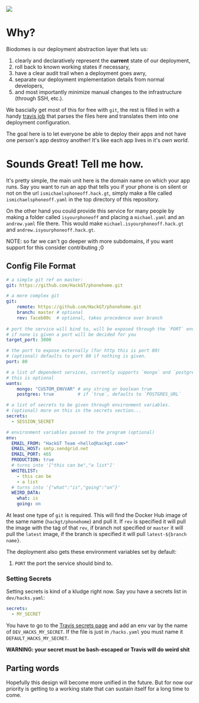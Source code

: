 ![](https://i.ytimg.com/vi/MmgKOjBfuBQ/maxresdefault.jpg)

# Why?

Biodomes is our deployment abstraction layer that lets us:

1. clearly and declaratively represent the **current** state of our deployment,
2. roll back to known working states if necessary,
3. have a clear audit trail when a deployment goes awry,
4. separate our deployment implementation details from normal developers,
5. and most importantly minimize manual changes to the infrastructure (through SSH, etc.).

We bascially get most of this for free with `git`, the rest is filled in with a handy
[travis job](https://travis-ci.org/HackGT/biodomes) that parses the files here and
translates them into one deployment configuration.

The goal here is to let everyone be able to deploy their apps and not have one person's
app destroy another! It's like each app lives in it's _own world_.

# Sounds Great! Tell me how.

It's pretty simple, the main unit here is the domain name on which your app runs.
Say you want to run an app that tells you if your phone is on silent or not on the
url `ismichaelsphoneoff.hack.gt`, simply make a file called `ismichaelsphoneoff.yaml`
in the top directory of this repository.

On the other hand you could provide this service for many people by making a folder called
`isyourphoneoff` and placing a `michael.yaml` and an `andrew.yaml` file there. This would make
`michael.isyourphoneoff.hack.gt` and `andrew.isyourphoneoff.hack.gt`.

NOTE: so far we can't go deeper with more subdomains, if you want support for this consider
contributing ;0

## Config File Format

```yaml
# a simple git ref on master:
git: https://github.com/HackGT/phonehome.git

# a more complex git
git:
    remote: https://github.com/HackGT/phonehome.git
    branch: master # optional
    rev: faceb00c  # optional, takes precedence over branch
    
# port the service will bind to, will be exposed through the `PORT` env var
# if none is given a port will be decided for you
target_port: 3000

# the port to expose externally (for http this is port 80)
# (optional) defaults to port 80 if nothing is given.
port: 80

# a list of dependent services, currently supports `mongo` and `postgres`
# this is optional
wants:
    mongo: "CUSTOM_ENVVAR" # any string or boolean true
    postgres: true         # if `true`, defaults to `POSTGRES_URL`

# a list of secrets to be given through environment variables.
# (optional) more on this in the secrets section...
secrets:
  - SESSION_SECRET

# environment variables passed to the program (optional)
env:
  EMAIL_FROM: "HackGT Team <hello@hackgt.com>"
  EMAIL_HOST: smtp.sendgrid.net
  EMAIL_PORT: 465
  PRODUCTION: true
  # turns into '["this can be","a list"]'
  WHITELIST:
    - this can be
    - a list
  # turns into '{"what":"is","going":"on"}'
  WEIRD_DATA:
    what: is
    going: on
```

At least one type of `git` is required. This will find the Docker Hub
image of the same name (`hackgt/phonehome`) and pull it.
If `rev` is specified it will pull the image with the tag of that `rev`,
if branch not specified or `master` it will pull the `latest` image,
if the branch is specified it will pull `latest-${branch name}`.

The deployment also gets these environment variables set by default:

1. `PORT` the port the service should bind to.

### Setting Secrets

Setting secrets is kind of a kludge right now. Say you have a secrets list in `dev/hacks.yaml`:
```yaml
secrets:
  - MY_SECRET
```

You have to go to the [Travis secrets page](https://travis-ci.org/HackGT/biodomes/settings)
and add an env var by the name of `DEV_HACKS_MY_SECRET`.
If the file is just in `/hacks.yaml` you must name it `DEFAULT_HACKS_MY_SECRET`.

**WARNING: your secret must be bash-escaped or Travis will do weird shit**

## Parting words

Hopefully this design will become more unified in the future.
But for now our priority is getting to a working state that can sustain itself for a long time
to come.
